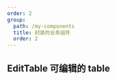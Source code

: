 ```yaml
---
order: 2
group:
  path: /my-components
  title: 封装的业务组件
  order: 2
---
```


## EditTable 可编辑的 table

<code src="./index.tsx" title='EditTable' desc='可编辑的table 用table来保存Form.List的子项'></code>

<code src="./EditDemo2/index.tsx" title='EditTable' desc='保存取消版本'></code>
